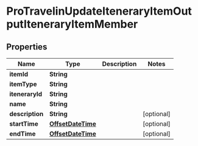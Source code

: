 

# ProTravelinUpdateIteneraryItemOutputIteneraryItemMember

## Properties

Name | Type | Description | Notes
------------ | ------------- | ------------- | -------------
**itemId** | **String** |  | 
**itemType** | **String** |  | 
**iteneraryId** | **String** |  | 
**name** | **String** |  | 
**description** | **String** |  |  [optional]
**startTime** | [**OffsetDateTime**](OffsetDateTime.md) |  |  [optional]
**endTime** | [**OffsetDateTime**](OffsetDateTime.md) |  |  [optional]



